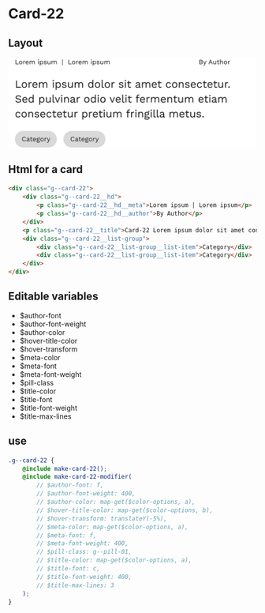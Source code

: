 # Card-22

## Layout

![alt text][card-22]

[card-22]: /src/img/global-components/card/card-22.jpg

## Html for a card

```html
<div class="g--card-22">
    <div class="g--card-22__hd">
        <p class="g--card-22__hd__meta">Lorem ipsum | Lorem ipsum</p>
        <p class="g--card-22__hd__author">By Author</p>
    </div>
    <p class="g--card-22__title">Card-22 Lorem ipsum dolor sit amet consectetur. Sed pulvinar odio velit fermentum etiam consectetur pretium fringilla metus.</p>
    <div class="g--card-22__list-group">
        <div class="g--card-22__list-group__list-item">Category</div>
        <div class="g--card-22__list-group__list-item">Category</div>
    </div>
</div>
```

## Editable variables

-   $author-font
-   $author-font-weight
-   $author-color
-   $hover-title-color
-   $hover-transform
-   $meta-color
-   $meta-font
-   $meta-font-weight
-   $pill-class
-   $title-color
-   $title-font
-   $title-font-weight
-   $title-max-lines

## use

```scss
.g--card-22 {
    @include make-card-22();
    @include make-card-22-modifier(
        // $author-font: f,
        // $author-font-weight: 400,
        // $author-color: map-get($color-options, a),
        // $hover-title-color: map-get($color-options, b),
        // $hover-transform: translateY(-5%),
        // $meta-color: map-get($color-options, a),
        // $meta-font: f,
        // $meta-font-weight: 400,
        // $pill-class: g--pill-01,
        // $title-color: map-get($color-options, a),
        // $title-font: c,
        // $title-font-weight: 400,
        // $title-max-lines: 3
    );
}
```
